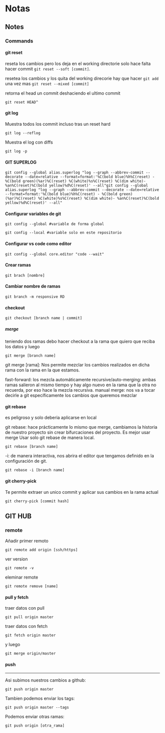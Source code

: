 # Notas

## Notes

### Commands

#### git reset

reseta los cambios pero los deja en el working directorie solo hace falta hacer commit 
```git reset --soft [commit]```.

resetea los cambios y los quita del working direcorie hay que hacer ```git add``` una vez mas 
```git reset --mixed [commit]```  

retorna el head un commit deshaciendo el ultimo commit

```Shell
git reset HEAD^
```

#### git log

Muestra todos los commit incluso tras un reset hard

```Shell
git log --reflog
```

Muestra el log con diffs

```Shell
git log -p
```

#### GIT SUPERLOG

```Shell
git config --global alias.superlog "log --graph --abbrev-commit --decorate --date=relative --format=format:'%C(bold blue)%h%C(reset) - %C(bold green)(%ar)%C(reset) %C(white)%s%C(reset) %C(dim white)- %an%C(reset)%C(bold yellow)%d%C(reset)' --all"git config --global alias.superlog "log --graph --abbrev-commit --decorate --date=relative --format=format:'%C(bold blue)%h%C(reset) - %C(bold green)(%ar)%C(reset) %C(white)%s%C(reset) %C(dim white)- %an%C(reset)%C(bold yellow)%d%C(reset)' --all"
```

#### Configurar variables de git 

```Shell
git config --global #variable de forma global

git config --local #variable solo en este repositorio
```

#### Configurar vs code como editor

```Shell
git config --global core.editor "code --wait"
```

#### Crear ramas

```Shell
git brach [nombre]
```

#### Cambiar nombre de ramas

```Shell
git branch -m responsive RD

```

#### checkout

```Shell
git checkout [branch name | commit]
```

##### merge

teniendo dos ramas debo hacer checkout a la rama que quiero que reciba los datos 
y luego

```Shell
git merge [branch name]
```

git merge [rama]: Nos permite mezclar los cambios realizados en dicha rama con la rama en la que estamos.

fast-forward: los mezcla automáticamente
recursive/auto-merging: ambas ramas salieron al mismo tiempo y hay algo nuevo en la rama que la otra no recuerda, por eso hace la mezcla recursiva.
manual merge: nos va a tocar decirle a git específicamente los cambios que queremos mezclar

#### git rebase

es peligroso y solo deberia aplicarse en local

git rebase: hace prácticamente lo mismo que merge, cambiamos la historia de nuestro proyecto sin crear bifurcaciones del proyecto. Es mejor usar merge
Usar solo git rebase de manera local.

```Shell
git rebase [branch name]
```

-i: de manera interactiva, nos abrira el editor que tengamos definido en la configuración de git.

```Shell
git rebase -i [branch name]
```


#### git cherry-pick

Te permite extraer un unico commit y aplicar sus cambios en la rama actual

```Shell
git cherry-pick [commit hash]
```

## GIT HUB

### remote

Añadir primer remoto

```Shell
git remote add origin [ssh/https]
```

ver version

```Shell
git remote -v
```

eleminar remote

```Shell
git remote remove [name]
```

#### pull y fetch

traer datos con pull

```Shell
git pull origin master
```

traer datos con fetch

```Shell
git fetch origin master
```

y luego 

```Shell
git merge origin/master
```

#### push

------

Asi subimos nuestros cambios a github:

```Shell
git push origin master
```

Tambien podemos enviar los tags:

```Shell
git push origin master --tags
```

Podemos enviar otras ramas:

```Shell
git push origin [otra_rama]
```